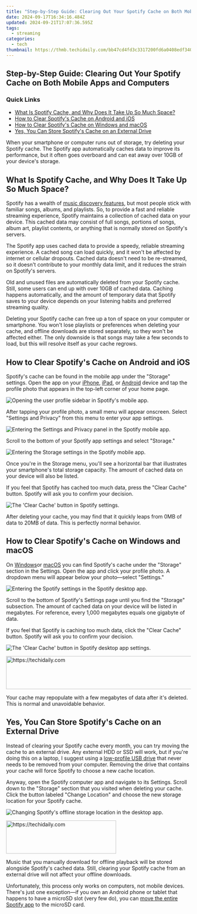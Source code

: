 ```yaml
---
title: "Step-by-Step Guide: Clearing Out Your Spotify Cache on Both Mobile Apps and Computers"
date: 2024-09-17T16:34:16.484Z
updated: 2024-09-21T17:07:36.595Z
tags:
  - streaming
categories:
  - tech
thumbnail: https://thmb.techidaily.com/bb47cd4fd3c3317200fd6a0408edf3404c84e0ce2b2a16adf3218bdf1eaafd6a.jpg
---
```


## Step-by-Step Guide: Clearing Out Your Spotify Cache on Both Mobile Apps and Computers

### Quick Links

* [What Is Spotify Cache, and Why Does It Take Up So Much Space?](https://win11-tips.techidaily.com/how-to-fix-bluetooth-pin-verification-hitch-on-win11w10-pcs/)
* [How to Clear Spotify's Cache on Android and iOS](https://win-answers.techidaily.com/how-to-repair-your-camera-issues-on-google-meet-solution-provided/)
* [How to Clear Spotify's Cache on Windows and macOS](https://facebook-video-share.techidaily.com/updated-in-2024-a-comprehensive-guide-to-making-gifs-from-youtube-tracks/)
* [Yes, You Can Store Spotify's Cache on an External Drive](https://extra-hints.techidaily.com/updated-crafting-audible-magic-cropping-and-edits-in-canva-videos/)

 When your smartphone or computer runs out of storage, try deleting your Spotify cache. The Spotify app automatically caches data to improve its performance, but it often goes overboard and can eat away over 10GB of your device's storage.

##  What Is Spotify Cache, and Why Does It Take Up So Much Space?

 Spotify has a wealth of [music discovery features](https://screen-activity-recording.techidaily.com/experts-selection-best-full-screen-recorders-for-pc-and-mac-for-2024/), but most people stick with familiar songs, albums, and playlists. So, to provide a fast and reliable streaming experience, Spotify maintains a collection of cached data on your device. This cached data may consist of full songs, portions of songs, album art, playlist contents, or anything that is normally stored on Spotify's servers.

 The Spotify app uses cached data to provide a speedy, reliable streaming experience. A cached song can load quickly, and it won't be affected by internet or cellular dropouts. Cached data doesn't need to be re-streamed, so it doesn't contribute to your monthly data limit, and it reduces the strain on Spotify's servers.

 Old and unused files are automatically deleted from your Spotify cache. Still, some users can end up with over 10GB of cached data. Caching happens automatically, and the amount of temporary data that Spotify saves to your device depends on your listening habits and preferred streaming quality.

 Deleting your Spotify cache can free up a ton of space on your computer or smartphone. You won't lose playlists or preferences when deleting your cache, and offline downloads are stored separately, so they won't be affected either. The only downside is that songs may take a few seconds to load, but this will resolve itself as your cache regrows.

##  How to Clear Spotify's Cache on Android and iOS

 Spotify's cache can be found in the mobile app under the "Storage" settings. Open the app on your [iPhone](https://apps.apple.com/us/app/spotify-music-and-podcasts/id324684580), [iPad](https://apps.apple.com/us/app/spotify-music-and-podcasts/id324684580?platform=ipad), or [Android](https://www.anrdoezrs.net/links/3607085/type/dlg/sid/UUhtgUeUpU2001234/https://play.google.com/store/apps/details?id=com.spotify.music&hl=en%5FUS&gl=US) device and tap the profile photo that appears in the top-left corner of your home page.

![Opening the user profile sidebar in Spotify's mobile app.](https://static1.howtogeekimages.com/wordpress/wp-content/uploads/2023/12/12-1.png) 

 After tapping your profile photo, a small menu will appear onscreen. Select "Settings and Privacy" from this menu to enter your app settings.

![Entering the Settings and Privacy panel in the Spotify mobile app.](https://static1.howtogeekimages.com/wordpress/wp-content/uploads/2023/12/5-1.png) 

 Scroll to the bottom of your Spotify app settings and select "Storage."

![Entering the Storage settings in the Spotify mobile app.](https://static1.howtogeekimages.com/wordpress/wp-content/uploads/2023/12/6-1.png) 

 Once you're in the Storage menu, you'll see a horizontal bar that illustrates your smartphone's total storage capacity. The amount of cached data on your device will also be listed.

 If you feel that Spotify has cached too much data, press the "Clear Cache" button. Spotify will ask you to confirm your decision.

![The 'Clear Cache' button in Spotify settings.](https://static1.howtogeekimages.com/wordpress/wp-content/uploads/2023/12/7-1.png) 

 After deleting your cache, you may find that it quickly leaps from 0MB of data to 20MB of data. This is perfectly normal behavior.

##  How to Clear Spotify's Cache on Windows and macOS

 On [Windows](https://apps.microsoft.com/detail/9NCBCSZSJRSB?hl=en-US)or [macOS](https://www.spotify.com/de-en/download/mac/) you can find Spotify's cache under the "Storage" section in the Settings. Open the app and click your profile photo. A dropdown menu will appear below your photo—select "Settings."

![Entering the Spotify settings in the Spotify desktop app.](https://static1.howtogeekimages.com/wordpress/wp-content/uploads/2023/12/10-1.png) 

 Scroll to the bottom of Spotify's Settings page until you find the "Storage" subsection. The amount of cached data on your device will be listed in megabytes. For reference, every 1,000 megabytes equals one gigabyte of data.

 If you feel that Spotify is caching too much data, click the "Clear Cache" button. Spotify will ask you to confirm your decision.

![The 'Clear Cache' button in Spotify desktop app settings.](https://static1.howtogeekimages.com/wordpress/wp-content/uploads/2023/12/4-1.png) 

<!-- affiliate ads begin -->
<a href="https://appsumo.8odi.net/c/5597632/2043639/7443" target="_top" id="2043639">
  <img src="//a.impactradius-go.com/display-ad/7443-2043639" border="0" alt="https://techidaily.com" width="728" height="90"/>
</a>
<img height="0" width="0" src="https://appsumo.8odi.net/i/5597632/2043639/7443" style="position:absolute;visibility:hidden;" border="0" />
<!-- affiliate ads end -->

 Your cache may repopulate with a few megabytes of data after it's deleted. This is normal and unavoidable behavior.

##  Yes, You Can Store Spotify's Cache on an External Drive

 Instead of clearing your Spotify cache every month, you can try moving the cache to an external drive. Any external HDD or SSD will work, but if you're doing this on a laptop, I suggest using a [low-profile USB drive](https://www.amazon.com/dp/B08D6TN835/?tag=hotoge-20&ascsubtag=UUhtgUeUpU2001234&asc%5Frefurl=https%3A%2F%2Fwww.howtogeek.com%2Fhow-to-delete-your-spotify-cache-on-mobile-and-desktop-devices%2F&asc%5Fcampaign=Evergreen) that never needs to be removed from your computer. Removing the drive that contains your cache will force Spotify to choose a new cache location.

 Anyway, open the Spotify computer app and navigate to its Settings. Scroll down to the "Storage" section that you visited when deleting your cache. Click the button labeled "Change Location" and choose the new storage location for your Spotify cache.

![Changing Spotify's offline storage location in the desktop app.](https://static1.howtogeekimages.com/wordpress/wp-content/uploads/2023/12/13.png) 

<!-- affiliate ads begin -->
<a href="https://laganoo.pxf.io/c/5597632/1528700/16446" target="_top" id="1528700">
  <img src="//a.impactradius-go.com/display-ad/16446-1528700" border="0" alt="https://techidaily.com" width="300" height="90"/>
</a>
<img height="0" width="0" src="https://laganoo.pxf.io/i/5597632/1528700/16446" style="position:absolute;visibility:hidden;" border="0" />
<!-- affiliate ads end -->

 Music that you manually download for offline playback will be stored alongside Spotify's cached data. Still, clearing your Spotify cache from an external drive will not affect your offline downloads.

 Unfortunately, this process only works on computers, not mobile devices. There's just one exception—if you own an Android phone or tablet that happens to have a microSD slot (very few do), you can [move the entire Spotify app](https://facebook-record-videos.techidaily.com/new-2024-approved-epic-battle-royale-thumbnails-done-fast/) to the microSD card.

<ins class="adsbygoogle"
     style="display:block"
     data-ad-format="autorelaxed"
     data-ad-client="ca-pub-7571918770474297"
     data-ad-slot="1223367746"></ins>

<ins class="adsbygoogle"
     style="display:block"
     data-ad-client="ca-pub-7571918770474297"
     data-ad-slot="8358498916"
     data-ad-format="auto"
     data-full-width-responsive="true"></ins>



